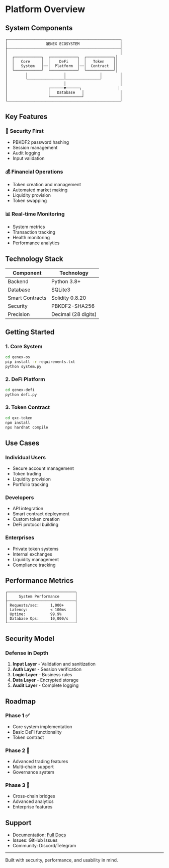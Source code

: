 # Platform Overview

## System Components

```
┌──────────────────────────────────────────────────┐
│                 QENEX ECOSYSTEM                  │
├──────────────────────────────────────────────────┤
│                                                  │
│  ┌────────────┐  ┌────────────┐  ┌────────────┐│
│  │   Core     │  │    DeFi    │  │   Token    ││
│  │   System   │──│  Platform  │──│  Contract  ││
│  └────────────┘  └────────────┘  └────────────┘│
│        │                │               │        │
│        └────────────────┴───────────────┘        │
│                         │                        │
│                  ┌──────▼──────┐                │
│                  │   Database   │                │
│                  └──────────────┘                │
└──────────────────────────────────────────────────┘
```

## Key Features

### 🔐 Security First
- PBKDF2 password hashing
- Session management
- Audit logging
- Input validation

### 💰 Financial Operations
- Token creation and management
- Automated market making
- Liquidity provision
- Token swapping

### 📊 Real-time Monitoring
- System metrics
- Transaction tracking
- Health monitoring
- Performance analytics

## Technology Stack

| Component | Technology |
|-----------|------------|
| Backend | Python 3.8+ |
| Database | SQLite3 |
| Smart Contracts | Solidity 0.8.20 |
| Security | PBKDF2-SHA256 |
| Precision | Decimal (28 digits) |

## Getting Started

### 1. Core System
```bash
cd qenex-os
pip install -r requirements.txt
python system.py
```

### 2. DeFi Platform
```bash
cd qenex-defi
python defi.py
```

### 3. Token Contract
```bash
cd qxc-token
npm install
npx hardhat compile
```

## Use Cases

### Individual Users
- Secure account management
- Token trading
- Liquidity provision
- Portfolio tracking

### Developers
- API integration
- Smart contract deployment
- Custom token creation
- DeFi protocol building

### Enterprises
- Private token systems
- Internal exchanges
- Liquidity management
- Compliance tracking

## Performance Metrics

```
┌──────────────────────────────┐
│     System Performance       │
├──────────────────────────────┤
│ Requests/sec:     1,000+     │
│ Latency:          < 100ms    │
│ Uptime:           99.9%      │
│ Database Ops:     10,000/s   │
└──────────────────────────────┘
```

## Security Model

### Defense in Depth
1. **Input Layer** - Validation and sanitization
2. **Auth Layer** - Session verification
3. **Logic Layer** - Business rules
4. **Data Layer** - Encrypted storage
5. **Audit Layer** - Complete logging

## Roadmap

### Phase 1 ✅
- Core system implementation
- Basic DeFi functionality
- Token contract

### Phase 2 🔄
- Advanced trading features
- Multi-chain support
- Governance system

### Phase 3 📅
- Cross-chain bridges
- Advanced analytics
- Enterprise features

## Support

- Documentation: [Full Docs](./README.md)
- Issues: GitHub Issues
- Community: Discord/Telegram

---

Built with security, performance, and usability in mind.